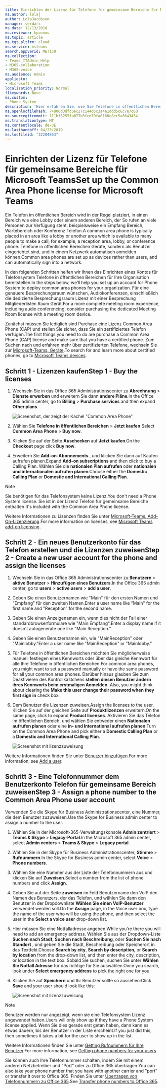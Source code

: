 ```yaml
---
title: Einrichten der Lizenz für Telefone für gemeinsame Bereiche für Microsoft Teams
ms.author: lolaj
author: LolaJacobsen
manager: serdars
ms.date: 12/13/2018
ms.reviewer: kponnus
ms.topic: article
ms.tgt.pltfrm: cloud
ms.service: msteams
search.appverid: MET150
ms.collection:
- Teams_ITAdmin_Help
- M365-collaboration
- M365-voice
ms.audience: Admin
appliesto:
- Microsoft Teams
localization_priority: Normal
f1keywords: None
ms.custom:
- Phone System
description: 'Hier erfahren Sie, wie Sie Telefone in öffentlichen Bereichen für Lobbys, Empfangsbereichen und Konferenzräume einrichten '
ms.openlocfilehash: 74806d3dfc66c27c144d6c3a4e1ddd5c6c7e7c60
ms.sourcegitcommit: 111bf6255fa877b3fce70fa8166e8ec5a6643434
ms.translationtype: MT
ms.contentlocale: de-DE
ms.lasthandoff: 04/23/2019
ms.locfileid: "32204863"
---
```

# <a name="set-up-the-common-area-phone-license-for-microsoft-teams"></a><span data-ttu-id="1e338-103">Einrichten der Lizenz für Telefone für gemeinsame Bereiche für Microsoft Teams</span><span class="sxs-lookup"><span data-stu-id="1e338-103">Set up the Common Area Phone license for Microsoft Teams</span></span>

<span data-ttu-id="1e338-104">Ein Telefon im öffentlichen Bereich wird in der Regel platziert, in einen Bereich wie eine Lobby oder einem anderen Bereich, der So rufen an viele Personen zur Verfügung steht. beispielsweise ein Empfang Bereich, Wartebereich oder Konferenz Telefon.</span><span class="sxs-lookup"><span data-stu-id="1e338-104">A common area phone is typically placed in an area like a lobby or another area which is available to many people to make a call; for example, a reception area, lobby, or conference phone.</span></span> <span data-ttu-id="1e338-105">Telefone in öffentlichen Bereichen Geräte, sondern als Benutzer eingerichtet sind, und in einem Netzwerk automatisch anmelden können.</span><span class="sxs-lookup"><span data-stu-id="1e338-105">Common area phones are set up as devices rather than users, and can automatically sign into a network.</span></span>

<span data-ttu-id="1e338-106">In den folgenden Schritten helfen wir Ihnen das Einrichten eines Kontos für Telefonsystem Telefone in öffentlichen Bereichen für Ihre Organisation bereitstellen.</span><span class="sxs-lookup"><span data-stu-id="1e338-106">In the steps below, we’ll help you set up an account for Phone System to deploy common area phones for your organization.</span></span> <span data-ttu-id="1e338-107">Für eine genauere Besprechungsraum wünschen, Audiokonferenzen, einschließlich die dedizierte Besprechungsraum Lizenz mit einer Besprechung Mitgliederlisten Raum Gerät.</span><span class="sxs-lookup"><span data-stu-id="1e338-107">For a more complete meeting room experience, including audio conferencing, consider purchasing the dedicated Meeting Room license with a meeting room device.</span></span> 

<span data-ttu-id="1e338-108">Zunächst müssen Sie lediglich sind Purchase eine Lizenz Common Area Phone (CAP) und stellen Sie sicher, dass Sie ein zertifiziertes Telefon verfügen.</span><span class="sxs-lookup"><span data-stu-id="1e338-108">The first things you need to do are purchase a Common Area Phone (CAP) license and make sure that you have a certified phone.</span></span> <span data-ttu-id="1e338-109">Zum Suchen nach und erfahren mehr über zertifizierten Telefone, wechseln Sie zur [Microsoft-Teams, Geräte](https://products.office.com/microsoft-teams/across-devices?ms.url=officecomteamsdevices&rtc=1).</span><span class="sxs-lookup"><span data-stu-id="1e338-109">To search for and learn more about certified phones, go to [Microsoft Teams devices](https://products.office.com/microsoft-teams/across-devices?ms.url=officecomteamsdevices&rtc=1).</span></span> 

## <a name="step-1---buy-the-licenses"></a><span data-ttu-id="1e338-110">Schritt 1 - Lizenzen kaufen</span><span class="sxs-lookup"><span data-stu-id="1e338-110">Step 1 - Buy the licenses</span></span>

1. <span data-ttu-id="1e338-111">Wechseln Sie in das Office 365 Administrationscenter zu **Abrechnung** > **Dienste erwerben** und erweitern Sie dann **andere Pläne**.</span><span class="sxs-lookup"><span data-stu-id="1e338-111">In the Office 365 admin center, go to **Billing** > **Purchase services** and then expand **Other plans**.</span></span>

    ![Screenshot, der zeigt der Kachel "Common Area Phone"](media/set-up-common-area-phone-image1.png)

2. <span data-ttu-id="1e338-113">Wählen Sie **Telefone in öffentlichen Bereichen** > **Jetzt kaufen**.</span><span class="sxs-lookup"><span data-stu-id="1e338-113">Select **Common Area Phone** > **Buy now**.</span></span>

3. <span data-ttu-id="1e338-114">Klicken Sie auf der Seite **Auschecken** auf **Jetzt kaufen**.</span><span class="sxs-lookup"><span data-stu-id="1e338-114">On the **Checkout** page click **Buy now**.</span></span>

4. <span data-ttu-id="1e338-115">Erweitern Sie **Add-on-Abonnements** , und klicken Sie dann auf Kaufen aufrufen planen.</span><span class="sxs-lookup"><span data-stu-id="1e338-115">Expand **Add-on subscriptions** and then click to buy a Calling Plan.</span></span> <span data-ttu-id="1e338-116">Wählen Sie die **nationalen Plan aufrufen** oder **nationalen und internationalen aufrufen planen**.</span><span class="sxs-lookup"><span data-stu-id="1e338-116">Choose either the **Domestic Calling Plan** or **Domestic and International Calling Plan**.</span></span>

> [!NOTE]
> <span data-ttu-id="1e338-117">Sie benötigen für das Telefonsystem keine Lizenz.</span><span class="sxs-lookup"><span data-stu-id="1e338-117">You don't need a Phone System license.</span></span> <span data-ttu-id="1e338-118">Sie ist in der Lizenz Telefon für gemeinsame Bereiche enthalten.</span><span class="sxs-lookup"><span data-stu-id="1e338-118">It's included with the Common Area Phone license.</span></span>

<span data-ttu-id="1e338-119">Weitere Informationen zu Lizenzen finden Sie unter [Microsoft-Teams, Add-On-Lizenzierung](teams-add-on-licensing/microsoft-teams-add-on-licensing.md).</span><span class="sxs-lookup"><span data-stu-id="1e338-119">For more information on licenses, see [Microsoft Teams add-on licensing](teams-add-on-licensing/microsoft-teams-add-on-licensing.md).</span></span>

## <a name="step-2---create-a-new-user-account-for-the-phone-and-assign-the-licenses"></a><span data-ttu-id="1e338-120">Schritt 2 - Ein neues Benutzerkonto für das Telefon erstellen und die Lizenzen zuweisen</span><span class="sxs-lookup"><span data-stu-id="1e338-120">Step 2 - Create a new user account for the phone and assign the licenses</span></span>

1. <span data-ttu-id="1e338-121">Wechseln Sie in das Office 365 Administrationscenter zu **Benutzern** > **aktive Benutzer** > **Hinzufügen eines Benutzers**.</span><span class="sxs-lookup"><span data-stu-id="1e338-121">In the Office 365 admin center, go to **users** > **active users** > **add a user**.</span></span>

2. <span data-ttu-id="1e338-122">Geben Sie einen Benutzernamen wie "Main" für den ersten Namen und "Empfang" für den zweiten Namen.</span><span class="sxs-lookup"><span data-stu-id="1e338-122">Enter a user name like “Main" for the first name and "Reception” for the second name.</span></span>

3. <span data-ttu-id="1e338-123">Geben Sie einen Anzeigenamen ein, wenn dies nicht der Fall einer standardbrowserformulare wie "Main Empfang".</span><span class="sxs-lookup"><span data-stu-id="1e338-123">Enter a display name if it doesn't autogenerate one like "Main Reception."</span></span>

4. <span data-ttu-id="1e338-124">Geben Sie einen Benutzernamen ein, wie "MainReception" oder "Mainlobby."</span><span class="sxs-lookup"><span data-stu-id="1e338-124">Enter a user name like "MainReception" or "Mainlobby."</span></span>

5. <span data-ttu-id="1e338-125">Für Telefone in öffentlichen Bereichen möchten Sie möglicherweise manuell festlegen eines Kennworts oder über das gleiche Kennwort für alle Ihre Telefone in öffentlichen Bereichen.</span><span class="sxs-lookup"><span data-stu-id="1e338-125">For common area phones, you might want to set a password manually or have the same password for all your common area phones.</span></span> <span data-ttu-id="1e338-126">Darüber hinaus glauben Sie zum Deaktivieren des Kontrollkästchens **stellen diesen Benutzer ändern ihres Kennworts beim erstmaligen Anmelden** .</span><span class="sxs-lookup"><span data-stu-id="1e338-126">Also, you might think about clearing the **Make this user change their password when they first sign in** check box.</span></span>

6. <span data-ttu-id="1e338-127">Dem Benutzer die Lizenzen zuweisen.</span><span class="sxs-lookup"><span data-stu-id="1e338-127">Assign the licenses to the user.</span></span> <span data-ttu-id="1e338-128">Klicken Sie auf der gleichen Seite auf **Produktlizenzen** erweitern.</span><span class="sxs-lookup"><span data-stu-id="1e338-128">On the same page, click to expand **Product licenses**.</span></span> <span data-ttu-id="1e338-129">Aktivieren Sie das Telefon im öffentlichen Bereich, und wählen Sie entweder einen **Nationalen aufrufen planen** oder eine **in- und International aufrufen planen**.</span><span class="sxs-lookup"><span data-stu-id="1e338-129">Turn on the Common Area Phone and pick either a **Domestic Calling Plan** or a **Domestic and International Calling Plan**.</span></span> 

    ![Screenshot mit lizenzzuweisung](media/set-up-common-area-phone-image2.png)

<span data-ttu-id="1e338-131">Weitere Informationen finden Sie unter [Benutzer hinzufügen](https://docs.microsoft.com/office365/admin/add-users/add-users?redirectSourcePath=%252farticle%252f1970f7d6-03b5-442f-b385-5880b9c256ec&view=o365-worldwide).</span><span class="sxs-lookup"><span data-stu-id="1e338-131">For more information, see [Add a user](https://docs.microsoft.com/office365/admin/add-users/add-users?redirectSourcePath=%252farticle%252f1970f7d6-03b5-442f-b385-5880b9c256ec&view=o365-worldwide).</span></span>

## <a name="step-3---assign-a-phone-number-to-the-common-area-phone-user-account"></a><span data-ttu-id="1e338-132">Schritt 3 - Eine Telefonnummer dem Benutzerkonto Telefon für gemeinsame Bereich zuweisen</span><span class="sxs-lookup"><span data-stu-id="1e338-132">Step 3 - Assign a phone number to the Common Area Phone user account</span></span>

<span data-ttu-id="1e338-133">Verwenden Sie die Skype für Business Administrationscenter, eine Nummer, die dem Benutzer zuzuweisen.</span><span class="sxs-lookup"><span data-stu-id="1e338-133">Use the Skype for Business admin center to assign a number to the user.</span></span>

1. <span data-ttu-id="1e338-134">Wählen Sie in der Microsoft-365-Verwaltungskonsole **Admin zentriert** > **Teams & Skype** > **Legacy-Portal**.</span><span class="sxs-lookup"><span data-stu-id="1e338-134">In the Microsoft 365 admin center, select **Admin centers** > **Teams & Skype** > **Legacy portal**.</span></span>

2. <span data-ttu-id="1e338-135">Wählen Sie in der Skype für Business Administrationscenter, **Stimme** > **Rufnummern**.</span><span class="sxs-lookup"><span data-stu-id="1e338-135">In the Skype for Business admin center, select **Voice** > **Phone numbers**.</span></span>

3.  <span data-ttu-id="1e338-136">Wählen Sie eine Nummer aus der Liste der Telefonnummern aus und klicken Sie auf **Zuweisen**.</span><span class="sxs-lookup"><span data-stu-id="1e338-136">Select a number from the list of phone numbers and click **Assign**.</span></span>

4. <span data-ttu-id="1e338-137">Geben Sie auf der Seite **zuweisen** im Feld Benutzername den VoIP den Namen des Benutzers, der das Telefon, und wählen Sie dann den Benutzer in der Dropdownliste **Wählen Sie einen VoIP-Benutzer** verwendet werden soll.</span><span class="sxs-lookup"><span data-stu-id="1e338-137">On the **Assign** page, in the Voice user box, type the name of the user who will be using the phone, and then select the user in the **Select a voice user** drop-down list.</span></span>

5. <span data-ttu-id="1e338-138">Hier müssen Sie eine Notfalladresse angeben.</span><span class="sxs-lookup"><span data-stu-id="1e338-138">While you're there you will need to add an emergency address.</span></span> <span data-ttu-id="1e338-139">Wählen Sie aus der Dropdown-Liste **Suchen nach Stadt**, **Suchen nach Beschreibung**, oder **Suchen Sie nach Standort** , und geben Sie die Stadt, Beschreibung oder Speicherort in das Textfeld.</span><span class="sxs-lookup"><span data-stu-id="1e338-139">Choose **Search by city**, **Search by description**, or **Search by location** from the drop-down list, and then enter the city, description, or location in the text box.</span></span> <span data-ttu-id="1e338-140">Sobald Sie suchen, suchen Sie unter **Wählen Sie Notfall Adresse** für das richtige für Sie auswählen.</span><span class="sxs-lookup"><span data-stu-id="1e338-140">Once you search, look under **Select emergency address** to pick the right one for you.</span></span>

6. <span data-ttu-id="1e338-141">Klicken Sie auf **Speichern** und Ihr Benutzer sollte so aussehen:</span><span class="sxs-lookup"><span data-stu-id="1e338-141">Click **Save** and your user should look like this:</span></span>

   ![Screenshot mit lizenzzuweisung](media/set-up-common-area-phone-image3.png)

> [!NOTE]
> <span data-ttu-id="1e338-143">Benutzer werden nur angezeigt, wenn sie eine Telefonsystem Lizenz angewendet haben.</span><span class="sxs-lookup"><span data-stu-id="1e338-143">Users will only show up if they have a Phone System license applied.</span></span> <span data-ttu-id="1e338-144">Wenn Sie dies gerade erst getan haben, dann kann es etwas dauern, bis der Benutzer in der Liste erscheint.</span><span class="sxs-lookup"><span data-stu-id="1e338-144">If you just did this, then sometimes it takes a bit for the user to show up in the list.</span></span>

<span data-ttu-id="1e338-145">Weitere Informationen finden Sie unter [Getting Rufnummern für Ihre Benutzer](https://docs.microsoft.com/skypeforbusiness/what-are-calling-plans-in-office-365/getting-phone-numbers-for-your-users).</span><span class="sxs-lookup"><span data-stu-id="1e338-145">For more information, see [Getting phone numbers for your users](https://docs.microsoft.com/skypeforbusiness/what-are-calling-plans-in-office-365/getting-phone-numbers-for-your-users).</span></span>

<span data-ttu-id="1e338-146">Sie können auch Ihre Telefonnummer schalten, indem Sie mit einem anderen Netzbetreiber und "Port" oder zu Office 365 übertragen.</span><span class="sxs-lookup"><span data-stu-id="1e338-146">You can also take your phone number that you have with another carrier and "port" or transfer it over to Office 365.</span></span> <span data-ttu-id="1e338-147">Finden Sie unter [Übertragen von Telefonnummern zu Office 365](transfer-phone-numbers-to-office-365.md).</span><span class="sxs-lookup"><span data-stu-id="1e338-147">See [Transfer phone numbers to Office 365](transfer-phone-numbers-to-office-365.md).</span></span>


